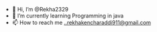 - 👋 Hi, I’m @Rekha2329
- 🌱 I’m currently learning Programming in java
- 📫 How to reach me ..rekhakencharaddi911@gmail.com


